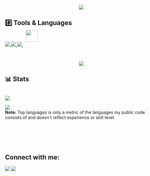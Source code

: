</details>
<p align='center'><a href="#"><img height=auto width=auto src="https://discord.c99.nl/widget/theme-4/1141097452741591140.png" height="1000px"/></a></p>

## #️⃣ Tools & Languages

<p align="left">
    <a href="https://developer.mozilla.org/en-US/docs/Web/JavaScript" target="_blank"> <img src="https://img.icons8.com/color/48/000000/javascript.png"/> </a> 
    <a href="https://www.python.org" target="_blank"> <img src="https://img.icons8.com/color/48/000000/python.png"/> </a> 
    <a style="padding-right:8px;" href="https://nodejs.org" target="_blank"> <img src="https://img.icons8.com/color/48/000000/nodejs.png"/> </a>
    <a href="https://www.electronjs.org/"> <img style="width: 40px; height: 40px; position: relative; top: -15px;" src="https://upload.wikimedia.org/wikipedia/commons/thumb/9/91/Electron_Software_Framework_Logo.svg/256px-Electron_Software_Framework_Logo.svg.png?20190331235051"/> </a>
</p>

<br/>

<p align="center">
    <a>
        <img src="https://github-readme-streak-stats.herokuapp.com/?user=RattlesHyper&theme=black-ice&hide_border=true&stroke=0000&background=060A0CD0"/>
    </a>
</p>

## 📊 Stats

  <br/>
    <a><img src="https://github-readme-stats.vercel.app/api?username=RattlesHyper&show_icons=true&count_private=true&theme=react&hide_border=true&bg_color=0D1117" /></a>
    
  <a><img src="https://github-readme-stats.vercel.app/api/top-langs/?username=RattlesHyper&langs_count=8&count_private=true&layout=compact&theme=react&hide_border=true&bg_color=0D1117" /></a>
  <br/>
  <b>Note:</b> Top languages is only a metric of the languages my public code consists of and doesn't reflect experience or skill level.


<br/>
<br/>

<br/>
<br/>

## Connect with me:
<p align="left">

<a href = "https://www.youtube.com/channel/UCrOD2iq1muNhIcRTQX0Xh6A" target="_blank"><img src="https://github-production-user-asset-6210df.s3.amazonaws.com/60119170/238229139-18fe1e5a-64f2-4a55-9bbb-00de5f8dd748.svg"/></a>
<a href = "https://discord.gg/m6b8Pw4NR8" target="_blank"><img src="https://github-production-user-asset-6210df.s3.amazonaws.com/60119170/238229140-7e551709-5943-44a3-b839-e3aeea282d87.svg"/></a>
</p>
